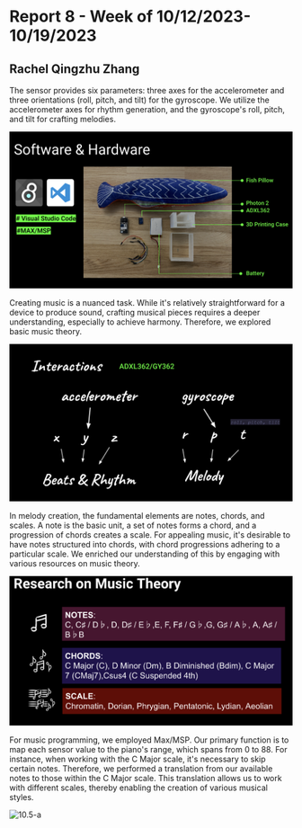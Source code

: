 # Report 8 - Week of 10/12/2023-10/19/2023 #
## Rachel Qingzhu Zhang

The sensor provides six parameters: three axes for the accelerometer and three orientations (roll, pitch, and tilt) for the gyroscope. We utilize the accelerometer axes for rhythm generation, and the gyroscope's roll, pitch, and tilt for crafting melodies.

<img width="700" alt="10.5-a" src="https://github.com/Berkeley-MDes/tdf-fa23-Rachel-Qingzhu-Zhang/blob/main/weekly-reports/10.19-0.png">

Creating music is a nuanced task. While it's relatively straightforward for a device to produce sound, crafting musical pieces requires a deeper understanding, especially to achieve harmony. Therefore, we explored basic music theory.

<img width="700" alt="10.5-a" src="https://github.com/Berkeley-MDes/tdf-fa23-Rachel-Qingzhu-Zhang/blob/main/weekly-reports/10.19-1.png">

In melody creation, the fundamental elements are notes, chords, and scales. A note is the basic unit, a set of notes forms a chord, and a progression of chords creates a scale. For appealing music, it's desirable to have notes structured into chords, with chord progressions adhering to a particular scale. We enriched our understanding of this by engaging with various resources on music theory.

<img width="700" alt="10.5-a" src="https://github.com/Berkeley-MDes/tdf-fa23-Rachel-Qingzhu-Zhang/blob/main/weekly-reports/10.19-2.png">

For music programming, we employed Max/MSP. Our primary function is to map each sensor value to the piano's range, which spans from 0 to 88. For instance, when working with the C Major scale, it's necessary to skip certain notes. Therefore, we performed a translation from our available notes to those within the C Major scale. This translation allows us to work with different scales, thereby enabling the creation of various musical styles.

<img width="700" alt="10.5-a" src="https://github.com/Berkeley-MDes/tdf-fa23-Rachel-Qingzhu-Zhang/blob/main/weekly-reports/10.5-3.png">


